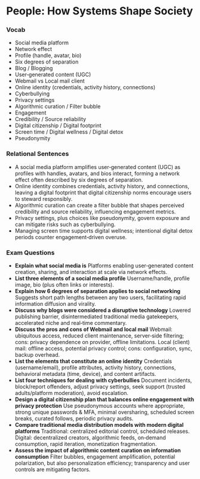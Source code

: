 # People: How Systems Shape Society

### Vocab
- Social media platform
- Network effect
- Profile (handle, avatar, bio)
- Six degrees of separation
- Blog / Blogging
- User‑generated content (UGC)
- Webmail vs Local mail client
- Online identity (credentials, activity history, connections)
- Cyberbullying
- Privacy settings
- Algorithmic curation / Filter bubble
- Engagement
- Credibility / Source reliability
- Digital citizenship / Digital footprint
- Screen time / Digital wellness / Digital detox
- Pseudonymity

### Relational Sentences
- A social media platform amplifies user‑generated content (UGC) as profiles with handles, avatars, and bios interact, forming a network effect often described by six degrees of separation.
- Online identity combines credentials, activity history, and connections, leaving a digital footprint that digital citizenship norms encourage users to steward responsibly.
- Algorithmic curation can create a filter bubble that shapes perceived credibility and source reliability, influencing engagement metrics.
- Privacy settings, plus choices like pseudonymity, govern exposure and can mitigate risks such as cyberbullying.
- Managing screen time supports digital wellness; intentional digital detox periods counter engagement‑driven overuse.

### Exam Questions
- **Explain what social media is**  Platforms enabling user‑generated content creation, sharing, and interaction at scale via network effects.
- **List three elements of a social media profile**  Username/handle, profile image, bio (plus often links or interests).
- **Explain how 6 degrees of separation applies to social networking**  Suggests short path lengths between any two users, facilitating rapid information diffusion and virality.
- **Discuss why blogs were considered a disruptive technology**  Lowered publishing barrier, disintermediated traditional media gatekeepers, accelerated niche and real‑time commentary.
- **Discuss the pros and cons of Webmail and local mail**  Webmail: ubiquitous access, reduced client maintenance, server‑side filtering; cons: privacy dependence on provider, offline limitations. Local (client) mail: offline access, potential privacy control; cons: configuration, sync, backup overhead.
- **List the elements that constitute an online identity**  Credentials (username/email), profile attributes, activity history, connections, behavioral metadata (time, device), and content artifacts.
- **List four techniques for dealing with cyberbullies**  Document incidents, block/report offenders, adjust privacy settings, seek support (trusted adults/platform moderation), avoid escalation.
- **Design a digital citizenship plan that balances online engagement with privacy protection**  Use pseudonymous accounts where appropriate, strong unique passwords & MFA, minimal oversharing, scheduled screen breaks, curated follows, periodic privacy audits.
- **Compare traditional media distribution models with modern digital platforms**  Traditional: centralized editorial control, scheduled releases. Digital: decentralized creators, algorithmic feeds, on‑demand consumption, rapid iteration, monetization fragmentation.
- **Assess the impact of algorithmic content curation on information consumption**  Filter bubbles, engagement amplification, potential polarization, but also personalization efficiency; transparency and user controls are mitigating factors.
